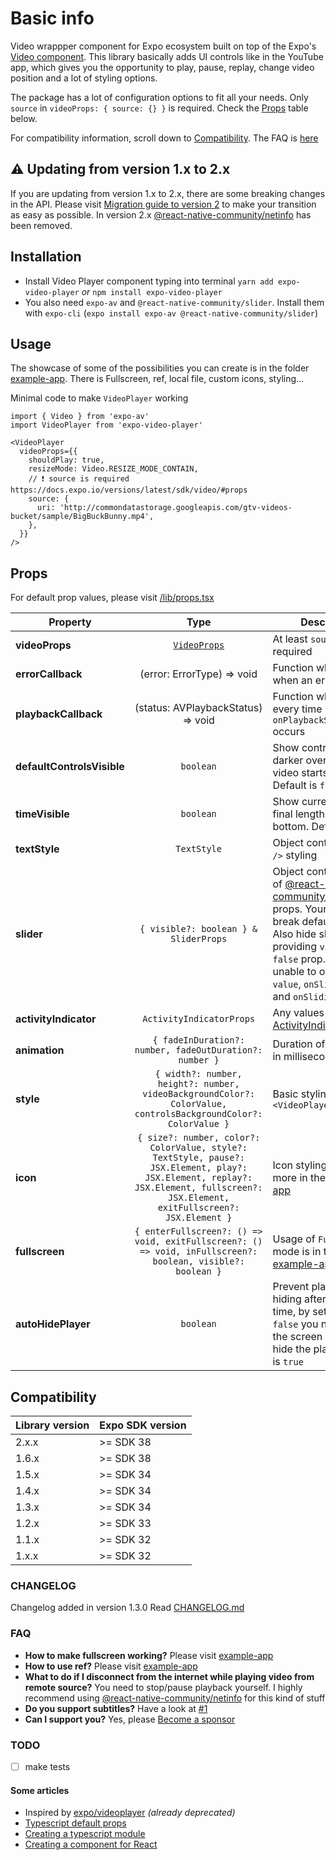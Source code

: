 # Basic info
Video wrappper component for Expo ecosystem built on top of the Expo's [Video component](https://docs.expo.io/versions/latest/sdk/video/). This library basically adds UI controls like in the YouTube app, which gives you the opportunity to play, pause, replay, change video position and a lot of styling options.

The package has a lot of configuration options to fit all your needs. Only `source` in `videoProps: { source: {} }` is required. Check the <a href='#props'>Props</a> table below.

For compatibility information, scroll down to <a href='#compatibility'>Compatibility</a>. The FAQ is <a href='#faq'>here</a>

## ⚠️ Updating from version 1.x to 2.x
If you are updating from version 1.x to 2.x, there are some breaking changes in the API. Please visit [Migration guide to version 2](https://github.com/ihmpavel/expo-video-player/blob/master/migration-1x-to-2x.md) to make your transition as easy as possible. In version 2.x [@react-native-community/netinfo](https://github.com/react-native-netinfo/react-native-netinfo) has been removed.

## Installation
- Install Video Player component typing into terminal `yarn add expo-video-player` _or_ `npm install expo-video-player`
- You also need `expo-av` and `@react-native-community/slider`. Install them with `expo-cli` (`expo install expo-av @react-native-community/slider`)

## Usage
The showcase of some of the possibilities you can create is in the folder [example-app](https://github.com/ihmpavel/expo-video-player/blob/master/example-app). There is Fullscreen, ref, local file, custom icons, styling...

Minimal code to make `VideoPlayer` working
```
import { Video } from 'expo-av'
import VideoPlayer from 'expo-video-player'

<VideoPlayer
  videoProps={{
    shouldPlay: true,
    resizeMode: Video.RESIZE_MODE_CONTAIN,
    // ❗ source is required https://docs.expo.io/versions/latest/sdk/video/#props
    source: {
      uri: 'http://commondatastorage.googleapis.com/gtv-videos-bucket/sample/BigBuckBunny.mp4',
    },
  }}
/>
```

## Props
For default prop values, please visit [/lib/props.tsx](https://github.com/ihmpavel/expo-video-player/blob/master/lib/props.tsx#L11)

| Property | Type | Description |
| ---- | :-------: | ----------- |
| **videoProps** | [`VideoProps`](https://docs.expo.io/versions/latest/sdk/video/#props) | At least `source` is required |
| **errorCallback** | (error: ErrorType) => void | Function which is fired when an error occurs |
| **playbackCallback** | (status: AVPlaybackStatus) => void | Function which is fired every time `onPlaybackStatusUpdate` occurs |
| **defaultControlsVisible** | `boolean` | Show controls on darker overlay when video starts playing. Default is `false` |
| **timeVisible** | `boolean` | Show current time and final length in the bottom. Default is `true` |
| **textStyle** | `TextStyle` | Object containing `<Text />` styling |
| **slider** | `{ visible?: boolean } & SliderProps` | Object containing any of [@react-native-community/slider](https://github.com/callstack/react-native-slider) props. Your styling may break default layout. Also hide slider by providing `visible: false` prop. You are unable to overwrite `ref`, `value`, `onSlidingStart` and `onSlidingComplete` |
| **activityIndicator** | `ActivityIndicatorProps` | Any values from [ActivityIndicator](https://reactnative.dev/docs/activityindicator) |
| **animation** | `{ fadeInDuration?: number, fadeOutDuration?: number }` | Duration of animations in milliseconds |
| **style** | `{ width?: number, height?: number, videoBackgroundColor?: ColorValue, controlsBackgroundColor?: ColorValue }` | Basic styling of `<VideoPlayer />` |
| **icon** | `{ size?: number, color?: ColorValue, style?: TextStyle, pause?: JSX.Element, play?: JSX.Element, replay?: JSX.Element, fullscreen?: JSX.Element, exitFullscreen?: JSX.Element }` | Icon styling. Check more in the [example-app](https://github.com/ihmpavel/expo-video-player/blob/master/example-app/App.tsx) |
| **fullscreen** | `{ enterFullscreen?: () => void, exitFullscreen?: () => void, inFullscreen?: boolean, visible?: boolean }` | Usage of `Fullscreen` mode is in the [example-app](https://github.com/ihmpavel/expo-video-player/blob/master/example-app/App.tsx#L154) |
| **autoHidePlayer** | `boolean` | Prevent player from hiding after certain time, by setting it to `false` you need to tap the screen again to hide the player. Default is `true` |

## Compatibility
Library version | Expo SDK version
---- | -------
2.x.x | >= SDK 38
1.6.x | >= SDK 38
1.5.x | >= SDK 34
1.4.x | >= SDK 34
1.3.x | >= SDK 34
1.2.x | >= SDK 33
1.1.x | >= SDK 32
1.x.x | >= SDK 32

### CHANGELOG
Changelog added in version 1.3.0
Read [CHANGELOG.md](https://github.com/ihmpavel/expo-video-player/blob/master/CHANGELOG.md)

### FAQ
- **How to make fullscreen working?** Please visit [example-app](https://github.com/ihmpavel/expo-video-player/blob/master/example-app/App.tsx#L154)
- **How to use ref?** Please visit [example-app](https://github.com/ihmpavel/expo-video-player/blob/master/example-app/App.tsx)
- **What to do if I disconnect from the internet while playing video from remote source?** You need to stop/pause playback yourself. I highly recommend using [@react-native-community/netinfo](https://github.com/react-native-netinfo/react-native-netinfo) for this kind of stuff
- **Do you support subtitles?** Have a look at [#1](https://github.com/ihmpavel/expo-video-player/issues/1)
- **Can I support you?** Yes, please [Become a sponsor](https://github.com/sponsors/ihmpavel)

### TODO
- [ ] make tests

#### Some articles
 - Inspired by [expo/videoplayer](https://github.com/expo/videoplayer) _(already deprecated)_
 - [Typescript default props](https://github.com/typescript-cheatsheets/react/issues/415)
 - [Creating a typescript module](https://codeburst.io/https-chidume-nnamdi-com-npm-module-in-typescript-12b3b22f0724)
 - [Creating a component for React](https://medium.com/@BrodaNoel/how-to-create-a-react-component-and-publish-it-in-npm-668ad7d363ce)
